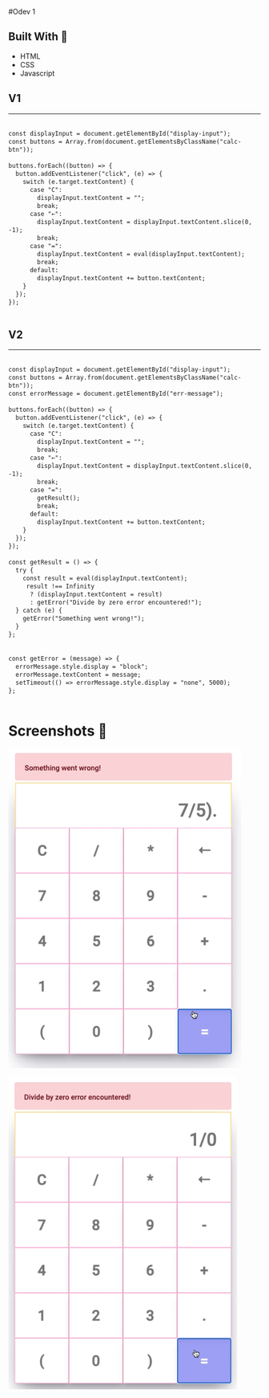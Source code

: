 #Odev 1

## Built With 🔨
<ul>
    <li> HTML</li>    
    <li> CSS </li>   
    <li>Javascript</li> 
</ul>

## V1
<hr>

<pre>
<code>
const displayInput = document.getElementById("display-input");
const buttons = Array.from(document.getElementsByClassName("calc-btn"));

buttons.forEach((button) => {
  button.addEventListener("click", (e) => {
    switch (e.target.textContent) {
      case "C":
        displayInput.textContent = "";
        break;
      case "←":
        displayInput.textContent = displayInput.textContent.slice(0, -1);
        break;
      case "=":
        displayInput.textContent = eval(displayInput.textContent);
        break;
      default:
        displayInput.textContent += button.textContent;
    }
  });
});
</code>
</pre>

## V2
<hr>

<pre>
<code>
const displayInput = document.getElementById("display-input");
const buttons = Array.from(document.getElementsByClassName("calc-btn"));
const errorMessage = document.getElementById("err-message");

buttons.forEach((button) => {
  button.addEventListener("click", (e) => {
    switch (e.target.textContent) {
      case "C":
        displayInput.textContent = "";
        break;
      case "←":
        displayInput.textContent = displayInput.textContent.slice(0, -1);
        break;
      case "=":
        getResult();
        break;
      default:
        displayInput.textContent += button.textContent;
    }
  });
});

const getResult = () => {
  try {
    const result = eval(displayInput.textContent);
     result !== Infinity
      ? (displayInput.textContent = result)
      : getError("Divide by zero error encountered!");
  } catch (e) {
    getError("Something went wrong!");
  }
};


const getError = (message) => {
  errorMessage.style.display = "block";
  errorMessage.textContent = message;
  setTimeout(() => errorMessage.style.display = "none", 5000);
};
</code>
</pre>

# Screenshots :camera_flash:

![GitHub Logo](./screenshots/1.png)

![GitHub Logo](./screenshots/2.png)

